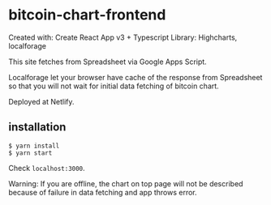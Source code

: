 # bitcoin-chart-frontend

Created with: Create React App v3 + Typescript
Library: Highcharts, localforage

This site fetches from Spreadsheet via Google Apps Script.

Localforage let your browser have cache of the response from Spreadsheet so that you will not wait for initial data fetching of bitcoin chart.

Deployed at Netlify.

## installation

```terminal
$ yarn install
$ yarn start
```

Check `localhost:3000`.

Warning: If you are offline, the chart on top page will not be described because of failure in data fetching and app throws error.
